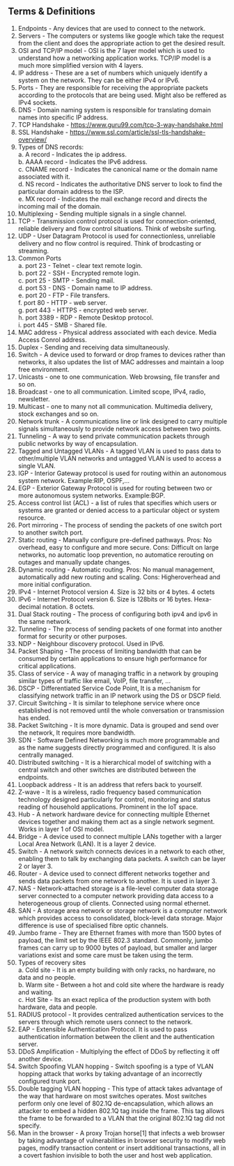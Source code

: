 <h2> Terms & Definitions </h2>

1. Endpoints - Any devices that are used to connect to the network.
2. Servers - The computers or systems like google which take the request from the client and does the appropriate action to get the desired result.
3. OSI and TCP/IP model - OSI is the 7 layer model which is used to understand how a networking application works. TCP/IP model is a much more simplified version with 4 layers.
4. IP address - These are a set of numbers which uniquely identify a system on the network. They can be either IPv4 or IPv6.
5. Ports - They are responsible for receiving the appropriate packets according to the protocols that are being used. Might also be reffered as IPv4 sockets.
6. DNS - Domain naming system is responsible for translating domain names into specific IP address.
7. TCP Handshake - https://www.guru99.com/tcp-3-way-handshake.html
8. SSL Handshake - https://www.ssl.com/article/ssl-tls-handshake-overview/
9. Types of DNS records: <br/>
  a. A record - Indicates the ip address. <br/>
  b. AAAA record - Indicates the IPv6 address. <br/>
  c. CNAME record - Indicates the canonical name or the domain name associated with it. <br/>
  d. NS record - Indicates the authoritative DNS server to look to find the particular domain address to the ISP.<br/>
  e. MX record - Indicates the mail exchange record and directs the incoming mail of the domain. <br/>
10. Multiplexing - Sending multiple signals in a single channel.
11. TCP - Transmission control protocol is used for connection-oriented, reliable delivery and flow control situations. Think of website surfing.
12. UDP - User Datagram Protocol is used for connectionless, unreliable delivery and no flow control is required. Think of brodcasting or streaming.
13. Common Ports <br/>
  a. port 23 - Telnet - clear text remote login. <br/>
  b. port 22 - SSH - Encrypted remote login. <br/>
  c. port 25 - SMTP - Sending mail. <br/>
  d. port 53 - DNS - Domain name to IP address. <br/>
  e. port 20 - FTP - File transfers. <br/>
  f. port 80 - HTTP - web server. <br/>
  g. port 443 - HTTPS - encrypted web server. <br/>
  h. port 3389 - RDP - Remote Desktop protocol. <br/>
  i. port 445 - SMB - Shared file. <br/>
14. MAC address - Physical address associated with each device. Media Access Conrol address.
15. Duplex - Sending and receiving data simultaneously.
16. Switch - A device used to forward or drop frames to devices rather than networks, it also updates the list of MAC addresses and maintain a loop free environment.
17. Unicasts - one to one communication. Web browsing, file transfer and so on. 
18. Broadcast - one to all communication. Limited scope, IPv4, radio, newsletter.
19. Multicast - one to many not all communication. Multimedia delivery, stock exchanges and so on.
20. Network trunk - A communications line or link designed to carry multiple signals simultaneously to provide network access between two points.
21. Tunneling - A way to send private communication packets through public networks by way of encapsulation.
22. Tagged and Untagged VLANs - A tagged VLAN is used to pass data to other/multiple VLAN networks and untagged VLAN is used to access a single VLAN.
23. IGP - Interior Gateway protocol is used for routing within an autonomous system network. Example:RIP, OSPF,...
24. EGP - Exterior Gateway Protocol is used for routing between two or more autonomous system networks. Example:BGP.
25. Access control list (ACL) - a list of rules that specifies which users or systems are granted or denied access to a particular object or system resource.
26. Port mirroring - The process of sending the packets of one switch port to another switch port.
27. Static routing - Manually configure pre-defined pathways. Pros: No overhead, easy to configure and more secure. Cons: Difficult on large networks, no automatic loop prevention, no automatice rerouting on outages and manually update changes.
28. Dynamic routing - Automatic routing. Pros: No manual management, automatically add new routing and scaling. Cons: Higheroverhead and more initial configuration.
29. IPv4 - Internet Protocol version 4. Size is 32 bits or 4 bytes. 4 octets
30. IPv6 - Internet Protocol version 6. Size is 128bits or 16 bytes. Hexa-decimal notation. 8 octets.
31. Dual Stack routing - The process of configuring both ipv4 and ipv6 in the same network.
32. Tunneling - The process of sending packets of one format into another format for security or other purposes.
33. NDP - Neighbour discovery protocol. Used in IPv6.
34. Packet Shaping - The process of limiting bandwidth that can be consumed by certain applications to ensure high performance for critical applications.
35. Class of service - A way of managing traffic in a network by grouping similar types of traffic like email, VoIP, file transfer, ...
36. DSCP - Differentiated Service Code Point, It is a mechanism for classifying network traffic in an IP network using the DS or DSCP field.
37. Circuit Switching - It is similar to telephone service where once established is not removed until the whole conversation or transmission has ended.
38. Packet Switching - It is more dynamic. Data is grouped and send over the network, It requires more bandwidth.
39. SDN - Software Defined Networking is much more programmable and as the name suggests directly programmed and configured. It is also centrally managed.
40. Distributed switching - It is a hierarchical model of switching with a central switch and other switches are distributed between the endpoints.
41. Loopback address - It is an address that refers back to yourself.
42. Z-wave - It is a wireless, radio frequency based communication technology designed particularly for control, monitoring and status reading of household applications. Prominent in the IoT space.
43. Hub - A network hardware device for connecting multiple Ethernet devices together and making them act as a single network segment. Works in layer 1 of OSI model.
44. Bridge - A device used to connect multiple LANs together with a larger Local Area Network (LAN). It is a layer 2 device.
45. Switch - A network switch connects devices in a network to each other, enabling them to talk by exchanging data packets. A switch can be layer 2 or layer 3.
46. Router - A device used to connect different networks together and sends data packets from one network to another. It is used in layer 3.
47. NAS - Network-attached storage is a file-level computer data storage server connected to a computer network providing data access to a heterogeneous group of clients. Connected using normal ethernet.
48. SAN - A storage area network or storage network is a computer network which provides access to consolidated, block-level data storage. Major difference is use of specialised fibre optic channels.
49. Jumbo frame - They are Ethernet frames with more than 1500 bytes of payload, the limit set by the IEEE 802.3 standard. Commonly, jumbo frames can carry up to 9000 bytes of payload, but smaller and larger variations exist and some care must be taken using the term.
50. Types of recovery sites <br/>
 a. Cold site - It is an empty building with only racks, no hardware, no data and no people. <br/>
 b. Warm site - Between a hot and cold site where the hardware is ready and waiting. <br/>
 c. Hot Site - Its an exact replica of the production system with both hardware, data and people. <br/>
51. RADIUS protocol - It provides centralized authentication services to the servers through which remote users connect to the network.
52. EAP - Extensible Authentication Protocol. It is used to pass authentication information between the client and the authentication server.
53. DDoS Amplification - Multiplying the effect of DDoS by reflecting it off another device.
54. Switch Spoofing VLAN hopping - Switch spoofing is a type of VLAN hopping attack that works by taking advantage of an incorrectly configured trunk port.
55. Double tagging VLAN hopping - This type of attack takes advantage of the way that hardware on most switches operates. Most switches perform only one level of 802.1Q de-encapsulation, which allows an attacker to embed a hidden 802.1Q tag inside the frame. This tag allows the frame to be forwarded to a VLAN that the original 802.1Q tag did not specify.
56. Man in the browser -  A proxy Trojan horse[1] that infects a web browser by taking advantage of vulnerabilities in browser security to modify web pages, modify transaction content or insert additional transactions, all in a covert fashion invisible to both the user and host web application. 
 
